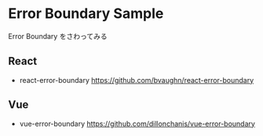# Error Boundary Sample
Error Boundary をさわってみる

## React
- react-error-boundary
https://github.com/bvaughn/react-error-boundary

## Vue
- vue-error-boundary
https://github.com/dillonchanis/vue-error-boundary

